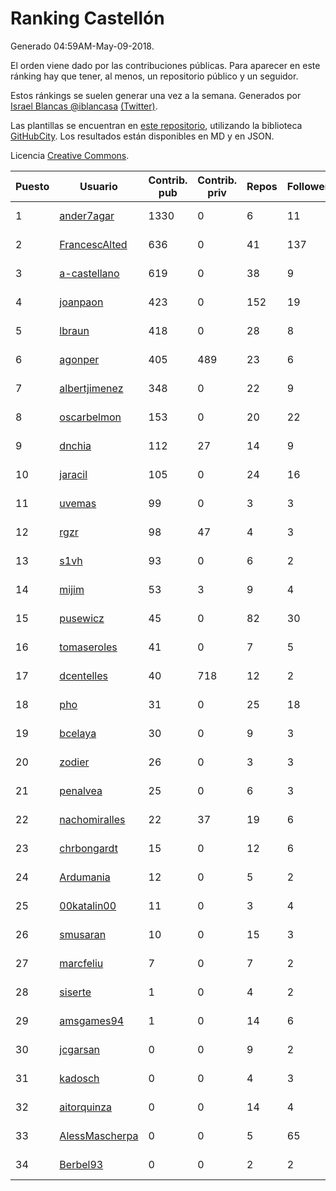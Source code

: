 # Ranking Castellón

Generado 04:59AM-May-09-2018.

El orden viene dado por las contribuciones públicas. Para aparecer en este ránking hay que tener, al menos, un repositorio público y un seguidor.

Estos ránkings se suelen generar una vez a la semana. Generados por [Israel Blancas @iblancasa](https://github.com/iblancasa/) [(Twitter)](https://twitter.com/iblancasa).

Las plantillas se encuentran en [este repositorio](https://github.com/iblancasa/GH-Spanish-Ranking), utilizando la biblioteca [GitHubCity](https://github.com/iblancasa/GitHubCity). Los resultados están disponibles en MD y en JSON.

Licencia [Creative Commons](https://creativecommons.org/licenses/by/4.0/).

| Puesto   |  Usuario  | Contrib. pub | Contrib. priv |Repos| Followers | Desde |  Avatar  |
|----------|-----------|--------------|---------------|-----|-----------|-------|----------|
|1|[ander7agar](https://github.com/ander7agar)|1330|0|6|11|2014-03-06|![ander7agar](https://avatars2.githubusercontent.com/u/6875232)|
|2|[FrancescAlted](https://github.com/FrancescAlted)|636|0|41|137|2010-06-25|![FrancescAlted](https://avatars0.githubusercontent.com/u/314521)|
|3|[a-castellano](https://github.com/a-castellano)|619|0|38|9|2015-03-17|![a-castellano](https://avatars0.githubusercontent.com/u/11519707)|
|4|[joanpaon](https://github.com/joanpaon)|423|0|152|19|2013-06-30|![joanpaon](https://avatars1.githubusercontent.com/u/4895527)|
|5|[lbraun](https://github.com/lbraun)|418|0|28|8|2010-06-02|![lbraun](https://avatars2.githubusercontent.com/u/294776)|
|6|[agonper](https://github.com/agonper)|405|489|23|6|2015-01-27|![agonper](https://avatars3.githubusercontent.com/u/10727467)|
|7|[albertjimenez](https://github.com/albertjimenez)|348|0|22|9|2015-05-21|![albertjimenez](https://avatars3.githubusercontent.com/u/12547680)|
|8|[oscarbelmon](https://github.com/oscarbelmon)|153|0|20|22|2013-04-05|![oscarbelmon](https://avatars0.githubusercontent.com/u/4066452)|
|9|[dnchia](https://github.com/dnchia)|112|27|14|9|2015-08-14|![dnchia](https://avatars2.githubusercontent.com/u/13800551)|
|10|[jaracil](https://github.com/jaracil)|105|0|24|16|2014-01-10|![jaracil](https://avatars0.githubusercontent.com/u/6370372)|
|11|[uvemas](https://github.com/uvemas)|99|0|3|3|2011-10-03|![uvemas](https://avatars1.githubusercontent.com/u/1099529)|
|12|[rgzr](https://github.com/rgzr)|98|47|4|3|2015-07-03|![rgzr](https://avatars1.githubusercontent.com/u/13169716)|
|13|[s1vh](https://github.com/s1vh)|93|0|6|2|2014-10-09|![s1vh](https://avatars1.githubusercontent.com/u/9099118)|
|14|[mijim](https://github.com/mijim)|53|3|9|4|2016-02-01|![mijim](https://avatars1.githubusercontent.com/u/17006034)|
|15|[pusewicz](https://github.com/pusewicz)|45|0|82|30|2008-02-26|![pusewicz](https://avatars2.githubusercontent.com/u/940)|
|16|[tomaseroles](https://github.com/tomaseroles)|41|0|7|5|2015-02-16|![tomaseroles](https://avatars0.githubusercontent.com/u/11036562)|
|17|[dcentelles](https://github.com/dcentelles)|40|718|12|2|2013-07-15|![dcentelles](https://avatars2.githubusercontent.com/u/5012707)|
|18|[pho](https://github.com/pho)|31|0|25|18|2009-05-25|![pho](https://avatars0.githubusercontent.com/u/88469)|
|19|[bcelaya](https://github.com/bcelaya)|30|0|9|3|2014-09-12|![bcelaya](https://avatars2.githubusercontent.com/u/8750450)|
|20|[zodier](https://github.com/zodier)|26|0|3|3|2010-11-13|![zodier](https://avatars0.githubusercontent.com/u/480371)|
|21|[penalvea](https://github.com/penalvea)|25|0|6|3|2013-04-09|![penalvea](https://avatars3.githubusercontent.com/u/4102114)|
|22|[nachomiralles](https://github.com/nachomiralles)|22|37|19|6|2013-06-26|![nachomiralles](https://avatars2.githubusercontent.com/u/4831513)|
|23|[chrbongardt](https://github.com/chrbongardt)|15|0|12|6|2012-11-19|![chrbongardt](https://avatars3.githubusercontent.com/u/2834466)|
|24|[Ardumania](https://github.com/Ardumania)|12|0|5|2|2012-02-17|![Ardumania](https://avatars0.githubusercontent.com/u/1445949)|
|25|[00katalin00](https://github.com/00katalin00)|11|0|3|4|2017-10-18|![00katalin00](https://avatars3.githubusercontent.com/u/32898469)|
|26|[smusaran](https://github.com/smusaran)|10|0|15|3|2015-11-10|![smusaran](https://avatars2.githubusercontent.com/u/15787704)|
|27|[marcfeliu](https://github.com/marcfeliu)|7|0|7|2|2013-10-01|![marcfeliu](https://avatars3.githubusercontent.com/u/5584924)|
|28|[siserte](https://github.com/siserte)|1|0|4|2|2014-02-05|![siserte](https://avatars2.githubusercontent.com/u/6595035)|
|29|[amsgames94](https://github.com/amsgames94)|1|0|14|6|2014-03-15|![amsgames94](https://avatars3.githubusercontent.com/u/6959189)|
|30|[jcgarsan](https://github.com/jcgarsan)|0|0|9|2|2013-09-26|![jcgarsan](https://avatars3.githubusercontent.com/u/5547857)|
|31|[kadosch](https://github.com/kadosch)|0|0|4|3|2011-12-31|![kadosch](https://avatars1.githubusercontent.com/u/1296520)|
|32|[aitorquinza](https://github.com/aitorquinza)|0|0|14|4|2012-09-17|![aitorquinza](https://avatars3.githubusercontent.com/u/2361502)|
|33|[AlessMascherpa](https://github.com/AlessMascherpa)|0|0|5|65|2011-04-03|![AlessMascherpa](https://avatars2.githubusercontent.com/u/706750)|
|34|[Berbel93](https://github.com/Berbel93)|0|0|2|2|2016-03-02|![Berbel93](https://avatars2.githubusercontent.com/u/17596372)|
